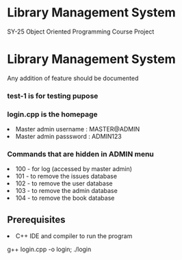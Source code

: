 # Library Management System

SY-25 Object Oriented Programming Course Project

# Library Management System

Any addition of feature should be documented

### test-1 is for testing pupose
### login.cpp is the homepage

<li>Master admin username : MASTER@ADMIN</li>
<li>Master admin passsword : ADMIN123</li>

### Commands that are hidden in ADMIN menu
<li>100 - for log (accessed by master admin)</li>
<li>101 - to remove the issues database </li>
<li>102 - to remove the user database</li>
<li>103 - to remove the admin database</li>
<li>104 - to remove the book database</li>

## Prerequisites 
<li>C++ IDE and compiler to run the program</li>


g++ login.cpp -o login; ./login
